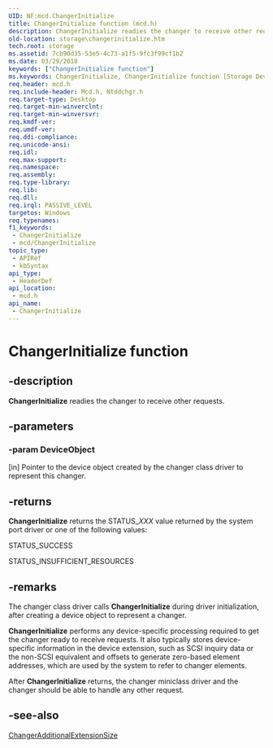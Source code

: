 ```yaml
---
UID: NF:mcd.ChangerInitialize
title: ChangerInitialize function (mcd.h)
description: ChangerInitialize readies the changer to receive other requests.
old-location: storage\changerinitialize.htm
tech.root: storage
ms.assetid: 7cb90d35-53e5-4c73-a1f5-9fc3f99cf1b2
ms.date: 03/29/2018
keywords: ["ChangerInitialize function"]
ms.keywords: ChangerInitialize, ChangerInitialize function [Storage Devices], chgrmini_025ae048-8625-4039-82a2-29d99dcc4972.xml, mcd/ChangerInitialize, storage.changerinitialize
req.header: mcd.h
req.include-header: Mcd.h, Ntddchgr.h
req.target-type: Desktop
req.target-min-winverclnt: 
req.target-min-winversvr: 
req.kmdf-ver: 
req.umdf-ver: 
req.ddi-compliance: 
req.unicode-ansi: 
req.idl: 
req.max-support: 
req.namespace: 
req.assembly: 
req.type-library: 
req.lib: 
req.dll: 
req.irql: PASSIVE_LEVEL
targetos: Windows
req.typenames: 
f1_keywords:
 - ChangerInitialize
 - mcd/ChangerInitialize
topic_type:
 - APIRef
 - kbSyntax
api_type:
 - HeaderDef
api_location:
 - mcd.h
api_name:
 - ChangerInitialize
---
```


# ChangerInitialize function


## -description

<b>ChangerInitialize</b> readies the changer to receive other requests.

## -parameters

### -param DeviceObject 

[in]
Pointer to the device object created by the changer class driver to represent this changer.

## -returns

<b>ChangerInitialize</b> returns the STATUS_<i>XXX</i> value returned by the system port driver or one of the following values:
      

STATUS_SUCCESS

STATUS_INSUFFICIENT_RESOURCES

## -remarks

The changer class driver calls <b>ChangerInitialize</b> during driver initialization, after creating a device object to represent a changer. 

<b>ChangerInitialize</b> performs any device-specific processing required to get the changer ready to receive requests. It also typically stores device-specific information in the device extension, such as SCSI inquiry data or the non-SCSI equivalent and offsets to generate zero-based element addresses, which are used by the system to refer to changer elements.

After <b>ChangerInitialize</b> returns, the changer miniclass driver and the changer should be able to handle any other request.

## -see-also

<a href="/windows-hardware/drivers/ddi/mcd/nf-mcd-changeradditionalextensionsize">ChangerAdditionalExtensionSize</a>